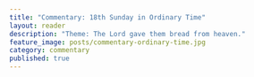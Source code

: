 ```yaml
---
title: "Commentary: 18th Sunday in Ordinary Time"
layout: reader
description: "Theme: The Lord gave them bread from heaven."
feature_image: posts/commentary-ordinary-time.jpg
category: commentary
published: true
---
```

